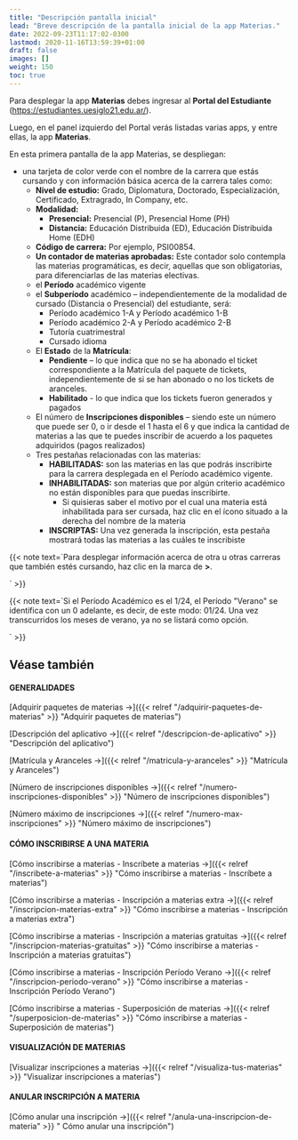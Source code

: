 ```yaml
---
title: "Descripción pantalla inicial"
lead: "Breve descripción de la pantalla inicial de la app Materias."
date: 2022-09-23T11:17:02-0300
lastmod: 2020-11-16T13:59:39+01:00
draft: false
images: []
weight: 150
toc: true
---
```

Para desplegar la app **Materias** debes ingresar al **Portal del Estudiante** (https://estudiantes.uesiglo21.edu.ar/).

Luego, en el panel izquierdo del Portal verás listadas varias apps, y entre ellas, la app **Materias**.

En esta primera pantalla de la app Materias, se despliegan:
- una tarjeta de color verde con el nombre de la carrera que estás cursando y con información básica acerca de la carrera tales como:
  - **Nivel de estudio:** Grado, Diplomatura, Doctorado, Especialización, Certificado, Extragrado, In Company, etc.
  - **Modalidad:**
    - **Presencial:** Presencial (P), Presencial Home (PH)
    - **Distancia:** Educación Distribuida (ED), Educación Distribuida Home (EDH)
  - **Código de carrera:** Por ejemplo, PSI00854.
  - **Un contador de materias aprobadas:** Este contador solo contempla las materias programáticas, es decir, aquellas que son obligatorias, para diferenciarlas de las materias electivas.
  - el **Período** académico vigente
  - el **Subperíodo** académico – independientemente de la modalidad de cursado (Distancia o Presencial) del estudiante, será:
    - Período académico 1-A y Período académico 1-B
    - Período académico 2-A y Período académico 2-B
    - Tutoría cuatrimestral
    - Cursado idioma
  - El **Estado** de la **Matrícula**:
    - **Pendiente** – lo que indica que no se ha abonado el ticket correspondiente a la Matrícula del paquete de tickets, independientemente de si se han abonado o no los tickets de aranceles.
    - **Habilitado** - lo que indica que los tickets fueron generados y pagados
  - El número de **Inscripciones disponibles** – siendo este un número que puede ser 0, o ir desde el 1 hasta el 6 y que indica la cantidad de materias a las que te puedes inscribir de acuerdo a los paquetes adquiridos (pagos realizados)
  - Tres pestañas relacionadas con las materias:
    - **HABILITADAS:** son las materias en las que podrás inscribirte para la carrera desplegada en el Período académico vigente.
    - **INHABILITADAS:** son materias que por algún criterio académico no están disponibles para que puedas inscribirte.
      - Si quisieras saber el motivo por el cual una materia está inhabilitada para ser cursada, haz clic en el ícono situado a la derecha del nombre de la materia
    - **INSCRIPTAS:** Una vez generada la inscripción, esta pestaña mostrará todas las materias a las cuáles te inscribiste

{{< note text=`Para desplegar información acerca de otra u otras carreras que también estés cursando, haz clic en la marca de <b>></b>.

` >}}
</b>

{{< note text=`Si el Período Académico es el 1/24, el Período "Verano" se identifica con un 0 adelante, es decir, de este modo: 01/24. Una vez transcurridos los meses de verano, ya no se listará como opción.

` >}}
</b>

## Véase también

#### GENERALIDADES

[Adquirir paquetes de materias →]({{< relref "/adquirir-paquetes-de-materias" >}} "Adquirir paquetes de materias")

[Descripción del aplicativo →]({{< relref "/descripcion-de-aplicativo" >}} "Descripción del aplicativo")

[Matrícula y Aranceles →]({{< relref "/matricula-y-aranceles" >}} "Matrícula y Aranceles")

[Número de inscripciones disponibles →]({{< relref "/numero-inscripciones-disponibles" >}} "Número de inscripciones disponibles")

[Número máximo de inscripciones →]({{< relref "/numero-max-inscripciones" >}} "Número máximo de inscripciones")

#### CÓMO INSCRIBIRSE A UNA MATERIA

[Cómo inscribirse a materias - Inscríbete a materias →]({{< relref "/inscribete-a-materias" >}} "Cómo inscribirse a materias - Inscríbete a materias")

[Cómo inscribirse a materias - Inscripción a materias extra →]({{< relref "/inscripcion-materias-extra" >}} "Cómo inscribirse a materias - Inscripción a materias extra")

[Cómo inscribirse a materias - Inscripción a materias gratuitas →]({{< relref "/inscripcion-materias-gratuitas" >}} "Cómo inscribirse a materias - Inscripción a materias gratuitas")

[Cómo inscribirse a materias - Inscripción Período Verano →]({{< relref "/inscripcion-periodo-verano" >}} "Cómo inscribirse a materias - Inscripción Período Verano")

[Cómo inscribirse a materias - Superposición de materias →]({{< relref "/superposicion-de-materias" >}} "Cómo inscribirse a materias - Superposición de materias")

#### VISUALIZACIÓN DE MATERIAS

[Visualizar inscripciones a materias →]({{< relref "/visualiza-tus-materias" >}} "Visualizar inscripciones a materias")

#### ANULAR INSCRIPCIÓN A MATERIA

[Cómo anular una inscripción →]({{< relref "/anula-una-inscripcion-de-materia" >}} " Cómo anular una inscripción")